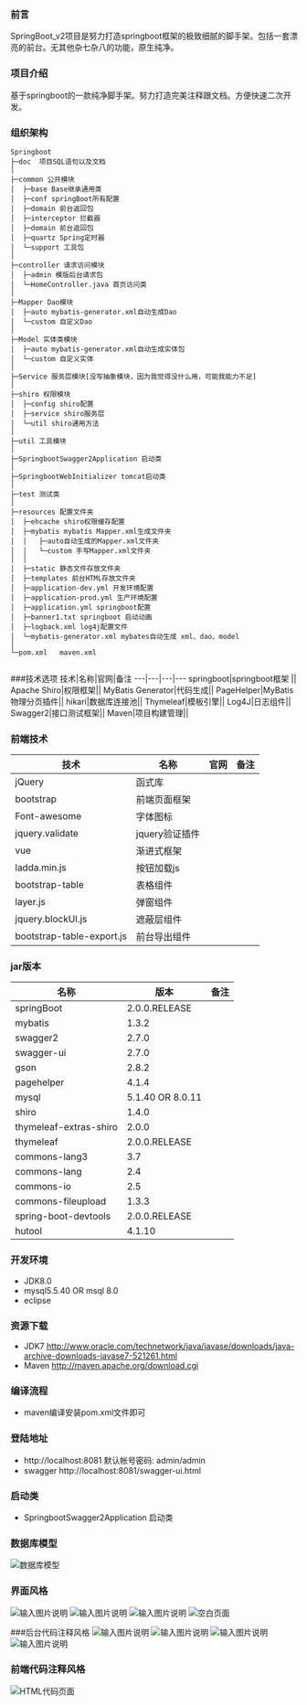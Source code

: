 ### 前言
  SpringBoot_v2项目是努力打造springboot框架的极致细腻的脚手架。包括一套漂亮的前台。无其他杂七杂八的功能，原生纯净。

### 项目介绍
  基于springboot的一款纯净脚手架。努力打造完美注释跟文档。方便快速二次开发。

### 组织架构

```
Springboot
├─doc  项目SQL语句以及文档
│
├─common 公共模块
│  ├─base Base继承通用类
│  ├─conf springBoot所有配置
│  ├─domain 前台返回包
│  ├─interceptor 拦截器
│  ├─domain 前台返回包
│  ├─quartz Spring定时器
│  └─support 工具包
│
├─controller 请求访问模块
│  ├─admin 模版后台请求包
│  └─HomeController.java 首页访问类
│
├─Mapper Dao模块
│  ├─auto mybatis-generator.xml自动生成Dao
│  └─custom 自定义Dao
│
├─Model 实体类模块
│  ├─auto mybatis-generator.xml自动生成实体包
│  └─custom 自定义实体
│
├─Service 服务层模块[没写抽象模块，因为我觉得没什么用，可能我能力不足]
│
├─shiro 权限模块
│  ├─config shiro配置
│  ├─service shiro服务层
│  └─util shiro通用方法
│
├─util 工具模块
│
├─SpringbootSwagger2Application 启动类
│ 
├─SpringbootWebInitializer tomcat启动类
│
├─test 测试类
│
├─resources 配置文件夹
│  ├─ehcache shiro权限缓存配置
│  ├─mybatis mybatis Mapper.xml生成文件夹
│  │   ├─auto自动生成的Mapper.xml文件夹
│  │   └─custom 手写Mapper.xml文件夹
│  │
│  ├─static 静态文件存放文件夹
│  ├─templates 前台HTML存放文件夹
│  ├─application-dev.yml 开发环境配置
│  ├─application-prod.yml 生产环境配置
│  ├─application.yml springboot配置
│  ├─banner1.txt springboot 启动动画
│  ├─logback.xml log4j配置文件
│  └─mybatis-generator.xml mybates自动生成 xml、dao、model
│  
└─pom.xml   maven.xml


```

###技术选项
技术|名称|官网|备注
---|---|---|---
springboot|springboot框架 || 
Apache Shiro|权限框架||
MyBatis Generator|代码生成||
PageHelper|MyBatis物理分页插件||
hikari|数据库连接池||
Thymeleaf|模板引擎||
Log4J|日志组件||
Swagger2|接口测试框架||
Maven|项目构建管理||

### 前端技术
技术|名称|官网|备注
---|---|---|---
jQuery|函式库 || 
bootstrap|前端页面框架||
Font-awesome|字体图标||
jquery.validate|jquery验证插件||
vue|渐进式框架||
ladda.min.js|按钮加载js||
bootstrap-table|表格组件||
layer.js|弹窗组件||
jquery.blockUI.js|遮蔽层组件||
bootstrap-table-export.js|前台导出组件||

### jar版本

| 名称       | 版本          | 备注 |
|------------|---------------|------|
| springBoot | 2.0.0.RELEASE |      |
| mybatis    | 1.3.2         |      |
| swagger2   | 2.7.0         |      |
| swagger-ui | 2.7.0         |      |
| gson       | 2.8.2         |      |
| pagehelper | 4.1.4         |      |
| mysql|5.1.40 OR   8.0.11      |      |
| shiro|1.4.0         |      |
| thymeleaf-extras-shiro|2.0.0         |      |
| thymeleaf|2.0.0.RELEASE         |      |
| commons-lang3|  3.7       |      |
| commons-lang|2.4         |      |
| commons-io|2.5         |      |
| commons-fileupload|1.3.3         |      |
| spring-boot-devtools|2.0.0.RELEASE         |      |
| hutool| 4.1.10        |      |


### 开发环境
- JDK8.0
- mysql5.5.40 OR msql 8.0
- eclipse

### 资源下载
- JDK7 http://www.oracle.com/technetwork/java/javase/downloads/java-archive-downloads-javase7-521261.html
- Maven http://maven.apache.org/download.cgi

### 编译流程
- maven编译安装pom.xml文件即可

### 登陆地址
- http://localhost:8081   默认帐号密码: admin/admin
- swagger  http://localhost:8081/swagger-ui.html

### 启动类
- SpringbootSwagger2Application 启动类


### 数据库模型
![数据库模型](https://images.gitee.com/uploads/images/2018/0909/202241_60aac716_123301.png "O4JB4SR0LS5%5UX$ZGE2}57.png")

### 界面风格
![输入图片说明](https://images.gitee.com/uploads/images/2018/0909/202603_b48d6be4_123301.jpeg "QQ截图20180909202536.jpg")
![输入图片说明](https://images.gitee.com/uploads/images/2018/0909/202956_a0ce0317_123301.jpeg "QQ截图20180909202627.jpg")
![输入图片说明](https://images.gitee.com/uploads/images/2018/0909/203002_b64f157c_123301.jpeg "QQ截图20180909202655.jpg")
![空白页面](https://images.gitee.com/uploads/images/2018/0822/003000_175616d0_123301.png "{{H[HML}(`V33A47(U)ZTF5.png")

###后台代码注释风格
![输入图片说明](https://images.gitee.com/uploads/images/2018/0909/203106_52eca8e3_123301.jpeg "QQ截图20180909202815.jpg")
![输入图片说明](https://images.gitee.com/uploads/images/2018/0909/203112_278db2f4_123301.jpeg "QQ截图20180909202830.jpg")
![输入图片说明](https://images.gitee.com/uploads/images/2018/0909/203118_39d8b7cd_123301.jpeg "QQ截图20180909202838.jpg")
![输入图片说明](https://images.gitee.com/uploads/images/2018/0909/203125_a362822a_123301.jpeg "QQ截图20180909202852.jpg")


### 前端代码注释风格
![HTML代码页面](https://images.gitee.com/uploads/images/2018/0822/004608_c55d62a4_123301.jpeg "未命名拼图 (1).jpg")
